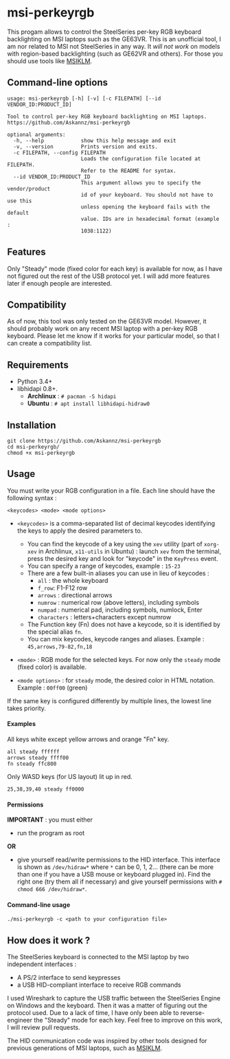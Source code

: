 msi-perkeyrgb
==================

This progam allows to control the SteelSeries per-key RGB keyboard backlighting on MSI laptops such as the GE63VR. This is an unofficial tool, I am nor related to MSI not SteelSeries in any way. It *will not work* on models with region-based backlighting (such as GE62VR and others). For those you should use tools like [MSIKLM](https://github.com/Gibtnix/MSIKLM).

Command-line options
----------

```
usage: msi-perkeyrgb [-h] [-v] [-c FILEPATH] [--id VENDOR_ID:PRODUCT_ID]

Tool to control per-key RGB keyboard backlighting on MSI laptops.
https://github.com/Askannz/msi-perkeyrgb

optional arguments:
  -h, --help            show this help message and exit
  -v, --version         Prints version and exits.
  -c FILEPATH, --config FILEPATH
                        Loads the configuration file located at FILEPATH.
                        Refer to the README for syntax.
  --id VENDOR_ID:PRODUCT_ID
                        This argument allows you to specify the vendor/product
                        id of your keyboard. You should not have to use this
                        unless opening the keyboard fails with the default
                        value. IDs are in hexadecimal format (example :
                        1038:1122)
```

Features
----------
Only "Steady" mode (fixed color for each key) is available for now, as I have not figured out the rest of the USB protocol yet. I will add more features later if enough people are interested.


Compatibility
----------

As of now, this tool was only tested on the GE63VR model. However, it should probably work on any recent MSI laptop with a per-key RGB keyboard. Please let me know if it works for your particular model, so that I can create a compatibility list.

Requirements
----------

* Python 3.4+
* libhidapi 0.8+.
	* **Archlinux** : `# pacman -S hidapi`
	* **Ubuntu** : `# apt install libhidapi-hidraw0`

Installation
----------

```
git clone https://github.com/Askannz/msi-perkeyrgb
cd msi-perkeyrgb/
chmod +x msi-perkeyrgb
```

Usage
----------

You must write your RGB configuration in a file. Each line should have the following syntax :

```
<keycodes> <mode> <mode options>
```

* `<keycodes>` is a comma-separated list of decimal keycodes identifying the keys to apply the desired parameters to.
	* You can find the keycode of a key using the `xev` utility (part of `xorg-xev` in Archlinux, `x11-utils` in Ubuntu) : launch `xev` from the terminal, press the desired key and look for "keycode" in the `KeyPress` event.
	* You can specify a range of keycodes, example : `15-23`
	* There are a few built-in aliases you can use in lieu of keycodes :
		* `all` : the whole keyboard
		* `f_row`: F1-F12 row
		* `arrows` : directional arrows
		* `numrow` : numerical row (above letters), including symbols
		* `numpad` : numerical pad, including symbols, numlock, Enter
		* `characters` : letters+characters except numrow
	* The Function key (Fn) does not have a keycode, so it is identified by the special alias `fn`.
	* You can mix keycodes, keycode ranges and aliases. Example : `45,arrows,79-82,fn,18`

* `<mode>` : RGB mode for the selected keys. For now only the `steady` mode (fixed color) is available.

* `<mode options>` : for `steady` mode, the desired color in HTML notation. Example : `00ff00` (green)


If the same key is configured differently by multiple lines, the lowest line takes priority.

#### Examples

All keys white except yellow arrows and orange "Fn" key.
```
all steady ffffff
arrows steady ffff00
fn steady ffc800
```

Only WASD keys (for US layout) lit up in red.
```
25,38,39,40 steady ff0000
```

#### Permissions

**IMPORTANT** : you must either

* run the program as root

**OR**

* give yourself read/write permissions to the HID interface. This interface is shown as `/dev/hidraw*` where `*` can be 0, 1, 2... (there can be more than one if you have a USB mouse or keyboard plugged in). Find the right one (try them all if necessary) and give yourself permissions with `# chmod 666 /dev/hidraw*`.

#### Command-line usage

```
./msi-perkeyrgb -c <path to your configuration file>
```

How does it work ?
----------

The SteelSeries keyboard is connected to the MSI laptop by two independent interfaces :
* A PS/2 interface to send keypresses
* a USB HID-compliant interface to receive RGB commands

I used Wireshark to capture the USB traffic between the SteelSeries Engine on Windows and the keyboard. Then it was a matter of figuring out the protocol used. Due to a lack of time, I have only been able to reverse-engineer the "Steady" mode for each key. Feel free to improve on this work, I will review pull requests.

The HID communication code was inspired by other tools designed for previous generations of MSI laptops, such as [MSIKLM](https://github.com/Gibtnix/MSIKLM).
